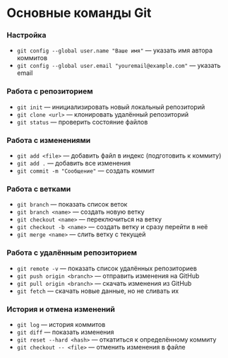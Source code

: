 # Основные команды Git

### Настройка
- `git config --global user.name "Ваше имя"` — указать имя автора коммитов  
- `git config --global user.email "youremail@example.com"` — указать email  

### Работа с репозиторием
- `git init` — инициализировать новый локальный репозиторий  
- `git clone <url>` — клонировать удалённый репозиторий  
- `git status` — проверить состояние файлов  

### Работа с изменениями
- `git add <file>` — добавить файл в индекс (подготовить к коммиту)  
- `git add .` — добавить все изменения  
- `git commit -m "Сообщение"` — создать коммит  

### Работа с ветками
- `git branch` — показать список веток  
- `git branch <name>` — создать новую ветку  
- `git checkout <name>` — переключиться на ветку  
- `git checkout -b <name>` — создать ветку и сразу перейти в неё  
- `git merge <name>` — слить ветку с текущей  

### Работа с удалённым репозиторием
- `git remote -v` — показать список удалённых репозиториев  
- `git push origin <branch>` — отправить изменения на GitHub  
- `git pull origin <branch>` — скачать изменения из GitHub  
- `git fetch` — скачать новые данные, но не сливать их  

### История и отмена изменений
- `git log` — история коммитов  
- `git diff` — показать изменения  
- `git reset --hard <hash>` — откатиться к определённому коммиту  
- `git checkout -- <file>` — отменить изменения в файле
